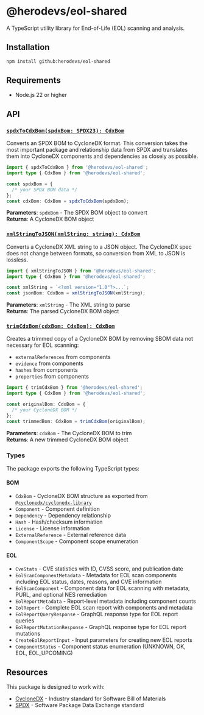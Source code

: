 # @herodevs/eol-shared

A TypeScript utility library for End-of-Life (EOL) scanning and analysis.

## Installation

```bash
npm install github:herodevs/eol-shared
```

## Requirements

- Node.js 22 or higher

## API

### [`spdxToCdxBom(spdxBom: SPDX23): CdxBom`](./src/spdx-to-cdx.mts#L61)

Converts an SPDX BOM to CycloneDX format. This conversion takes the most important package and relationship data from SPDX and translates them into CycloneDX components and dependencies as closely as possible.

```typescript
import { spdxToCdxBom } from '@herodevs/eol-shared';
import type { CdxBom } from '@herodevs/eol-shared';

const spdxBom = {
  /* your SPDX BOM data */
};
const cdxBom: CdxBom = spdxToCdxBom(spdxBom);
```

**Parameters**: `spdxBom` - The SPDX BOM object to convert  
**Returns**: A CycloneDX BOM object

### [`xmlStringToJSON(xmlString: string): CdxBom`](./src/cdx-xml-to-json.mts#L161)

Converts a CycloneDX XML string to a JSON object. The CycloneDX spec does not change between formats, so conversion from XML to JSON is lossless.

```typescript
import { xmlStringToJSON } from '@herodevs/eol-shared';
import type { CdxBom } from '@herodevs/eol-shared';

const xmlString = `<?xml version="1.0"?>...`;
const jsonBom: CdxBom = xmlStringToJSON(xmlString);
```

**Parameters**: `xmlString` - The XML string to parse  
**Returns**: The parsed CycloneDX BOM object

### [`trimCdxBom(cdxBom: CdxBom): CdxBom`](./src/trim-cdx-bom.mts#L3)

Creates a trimmed copy of a CycloneDX BOM by removing SBOM data not necessary for EOL scanning:

- `externalReferences` from components
- `evidence` from components
- `hashes` from components
- `properties` from components

```typescript
import { trimCdxBom } from '@herodevs/eol-shared';
import type { CdxBom } from '@herodevs/eol-shared';

const originalBom: CdxBom = {
  /* your CycloneDX BOM */
};
const trimmedBom: CdxBom = trimCdxBom(originalBom);
```

**Parameters**: `cdxBom` - The CycloneDX BOM to trim  
**Returns**: A new trimmed CycloneDX BOM object

### Types

The package exports the following TypeScript types:

#### BOM

- `CdxBom` - CycloneDX BOM structure as exported from [`@cyclonedx/cyclonedx-library`](https://github.com/CycloneDX/cyclonedx-javascript-library/blob/447db28f47ffd03b6f9c2f4a450bef0f0392c6bb/src/serialize/json/types.ts#L76)
- `Component` - Component definition
- `Dependency` - Dependency relationship
- `Hash` - Hash/checksum information
- `License` - License information
- `ExternalReference` - External reference data
- `ComponentScope` - Component scope enumeration

#### EOL

- `CveStats` - CVE statistics with ID, CVSS score, and publication date
- `EolScanComponentMetadata` - Metadata for EOL scan components including EOL status, dates, reasons, and CVE information
- `EolScanComponent` - Component data for EOL scanning with metadata, PURL, and optional NES remediation
- `EolReportMetadata` - Report-level metadata including component counts
- `EolReport` - Complete EOL scan report with components and metadata
- `EolReportQueryResponse` - GraphQL response type for EOL report queries
- `EolReportMutationResponse` - GraphQL response type for EOL report mutations
- `CreateEolReportInput` - Input parameters for creating new EOL reports
- `ComponentStatus` - Component status enumeration (UNKNOWN, OK, EOL, EOL_UPCOMING)

## Resources

This package is designed to work with:

- [CycloneDX](https://cyclonedx.org/) - Industry standard for Software Bill of Materials
- [SPDX](https://spdx.dev/) - Software Package Data Exchange standard
